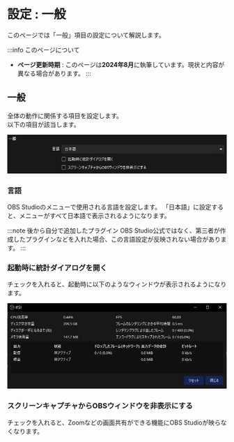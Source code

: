 # 設定 : 一般

このページでは「一般」項目の設定について解説します。

:::info このページについて

- **ページ更新時期** : このページは**2024年8月**に執筆しています。現状と内容が異なる場合があります。
:::

## 一般

全体の動作に関係する項目を設定します。  
以下の項目が該当します。

![general](general.png)

### 言語

OBS Studioのメニューで使用される言語を設定します。
「日本語」に設定すると、メニューがすべて日本語で表示されるようになります。

:::note 後から自分で追加したプラグイン
OBS Studio公式ではなく、第三者が作成したプラグインなどを入れた場合、この言語設定が反映されない場合があります。
:::

### 起動時に統計ダイアログを開く

チェックを入れると、起動時に以下のようなウィンドウが表示されるようになります。

![statistics](statistics.png)

### スクリーンキャプチャからOBSウィンドウを非表示にする

チェックを入れると、Zoomなどの画面共有ができる機能にOBS Studioが映らなくなります。